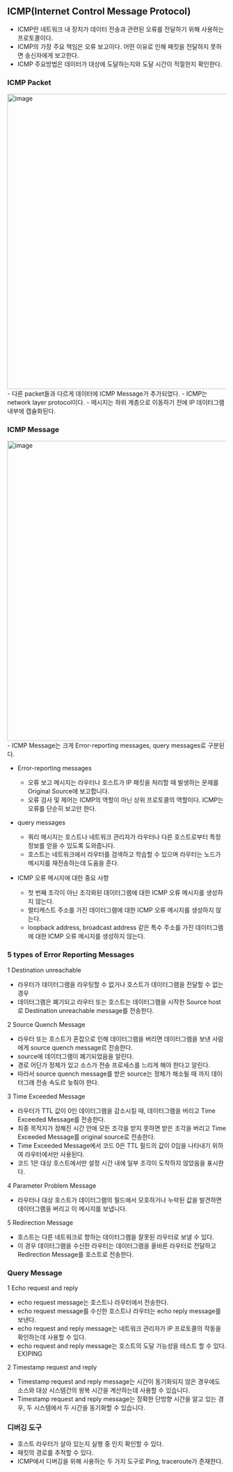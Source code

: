 
## ICMP(Internet Control Message Protocol)
- ICMP란 네트워크 내 장치가 데이터 전송과 관련된 오류를 전달하기 위해 사용하는 프로토콜이다.
- ICMP의 가장 주요 책임은 오류 보고이다. 어떤 이유로 인해 패킷을 전달하지 못하면 송신자에게 보고한다.
- ICMP 주요방법은 데이터가 대상에 도달하는지와 도달 시간이 적절한지 확인한다.

### ICMP Packet
<img width="678" alt="image" src="https://user-images.githubusercontent.com/110087065/209844867-dadae7f3-0d45-47ab-9135-429edf07bd52.png">
- 다른 packet들과 다르게 데이터에 ICMP Message가 추가되었다.
- ICMP는 network layer protocol이다.
- 메시지는 하위 계층으로 이동하기 전에 IP 데이터그램 내부에 캡슐화된다.

### ICMP Message
<img width="689" alt="image" src="https://user-images.githubusercontent.com/110087065/209845026-0ebea31a-0bde-4a79-9183-fb39ed337864.png">
- ICMP Message는 크게 Error-reporting messages, query messages로 구분된다.

- Error-reporting messages
  - 오류 보고 메시지는 라우터나 호스트가 IP 패킷을 처리할 때 발생하는 문제를 Original Source에 보고합니다.
  - 오류 검사 및 제어는 ICMP의 역할이 아닌 상위 프로토콜의 역할이다. ICMP는 오류를 단순히 보고만 한다.
  
- query messages
  - 쿼리 메시지는 호스트나 네트워크 관리자가 라우터나 다른 호스트로부터 특정 정보를 얻을 수 있도록 도와줍니다.
  - 호스트는 네트워크에서 라우터를 검색하고 학습할 수 있으며 라우터는 노드가 메시지를 재전송하는데 도움을 준다.

- ICMP 오류 메시지에 대한 중요 사항
  - 첫 번째 조각이 아닌 조각화된 데이터그램에 대한 ICMP 오류 메시지를 생성하지 않는다.
  - 멀티캐스트 주소를 가진 데이터그램에 대한 ICMP 오류 메시지를 생성하지 않는다.
  - loopback address, broadcast address 같은 특수 주소를 가진 데이터그램에 대한 ICMP 오류 메시지를 생성하지 않는다.
  
### 5 types of Error Reporting Messages
1 Destination unreachable
  - 라우터가 데이터그램을 라우팅할 수 없거나 호스트가 데이터그램을 전달할 수 없는 경우
  - 데이터그램은 폐기되고 라우터 또는 호스트는 데이터그램을 시작한 Source host로 Destination unreachable message를 전송한다.
  
2 Source Quench Message
  - 라우터 또는 호스트가 혼잡으로 인해 데이터그램을 버리면 데이터그램을 보낸 사람에게 source quench message르 전송한다.
  - source에 데이터그램이 폐기되었음을 알린다.
  - 경로 어딘가 정체가 있고 소스가 전송 프로세스를 느리게 해야 한다고 알린다.
  - 따라서 source quench message를 받은 source는 정체가 해소될 때 까지 데이터그래 전송 속도르 늦춰야 한다.

3 Time Exceeded Message
  - 라우터가 TTL 값이 0인 데이터그램을 감소시킬 때, 데이터그램을 버리고 Time Exceeded Message를 전송한다.
  - 최종 목적지가 정해진 시간 안에 모든 조각을 받지 못하면 받은 조각을 버리고 Time Exceeded Message를 original source로 전송한다.
  - Time Exceeded Message에서 코드 0은 TTL 필드의 값이 0임을 나타내기 위하여 라우터에서만 사용된다.
  - 코드 1은 대상 호스트에서만 설정 시간 내에 일부 조각이 도착하지 않았음을 표시한다.
  
4 Parameter Problem Message
  - 라우터나 대상 호스트가 데이터그램의 필드에서 모호하거나 누락된 값을 발견하면 데이터그램을 버리고 이 메시지를 보냅니다.
  
5 Redirection Message
  - 호스트는 다른 네트워크로 향하는 데이터그램을 잘못된 라우터로 보낼 수 있다.
  - 이 경우 데이터그램을 수신한 라우터는 데이터그램을 올바른 라우터로 전달하고 Redirection Message를 호스트로 전송한다.


### Query Message
1 Echo request and reply
  - echo request message는 호스트나 라우터에서 전송한다.
  - echo request message를 수신한 호스트나 라우터는 echo reply message를 보낸다.
  - echo request and reply message는 네트워크 관리자가 IP 프로토콜의 작동을 확인하는데 사용할 수 있다.
  - echo request and reply message는 호스트의 도달 가능성을 테스트 할 수 있다. EX)PING
  
2 Timestamp request and reply
  - Timestamp request and reply message는 시간이 동기화되지 않은 경우에도 소스와 대상 시스템간의 왕복 시간을 계산하는데 사용할 수 있습니다.
  - Timestamp request and reply message는 정확한 단방향 시간을 알고 있는 경우, 두 시스템에서 두 시간을 동기화할 수 있습니다.

### 디버깅 도구
- 호스트 라우터가 살아 있는지 실행 중 인지 확인할 수 있다.
- 패킷의 경로를 추적할 수 있다.
- ICMP에서 디버깅을 위해 사용하는 두 가지 도구로 Ping, traceroute가 존재한다.

